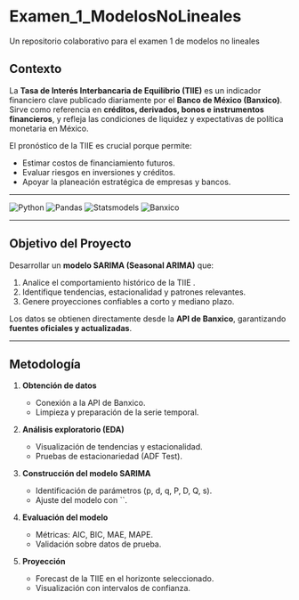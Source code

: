 # Examen_1_ModelosNoLineales
Un repositorio colaborativo para el examen 1 de modelos no lineales 

##  Contexto

La **Tasa de Interés Interbancaria de Equilibrio (TIIE)** es un indicador financiero clave publicado diariamente por el **Banco de México (Banxico)**.  
Sirve como referencia en **créditos, derivados, bonos e instrumentos financieros**, y refleja las condiciones de liquidez y expectativas de política monetaria en México.  

El pronóstico de la TIIE es crucial porque permite:  
- Estimar costos de financiamiento futuros.  
- Evaluar riesgos en inversiones y créditos.  
- Apoyar la planeación estratégica de empresas y bancos.  


---

![Python](https://img.shields.io/badge/Python-3.10+-blue.svg?logo=python&logoColor=white)
![Pandas](https://img.shields.io/badge/Pandas-Data%20Analysis-yellow.svg?logo=pandas&logoColor=white)
![Statsmodels](https://img.shields.io/badge/Statsmodels-SARIMA-green.svg?logo=statsmodels&logoColor=white)
![Banxico](https://img.shields.io/badge/Data-Banxico-orange.svg?logo=google-scholar&logoColor=white)

---

##  Objetivo del Proyecto

Desarrollar un **modelo SARIMA (Seasonal ARIMA)** que:  
1. Analice el comportamiento histórico de la TIIE .  
2. Identifique tendencias, estacionalidad y patrones relevantes.  
3. Genere proyecciones confiables a corto y mediano plazo.  

Los datos se obtienen directamente desde la **API de Banxico**, garantizando **fuentes oficiales y actualizadas**.

---

##  Metodología
1. **Obtención de datos**  
   - Conexión a la API de Banxico.  
   - Limpieza y preparación de la serie temporal.  

2. **Análisis exploratorio (EDA)**  
   - Visualización de tendencias y estacionalidad.  
   - Pruebas de estacionariedad (ADF Test).  

3. **Construcción del modelo SARIMA**  
   - Identificación de parámetros (p, d, q, P, D, Q, s).  
   - Ajuste del modelo con ``.  

4. **Evaluación del modelo**  
   - Métricas: AIC, BIC, MAE, MAPE.  
   - Validación sobre datos de prueba.  

5. **Proyección**  
   - Forecast de la TIIE en el horizonte seleccionado.  
   - Visualización con intervalos de confianza.  

